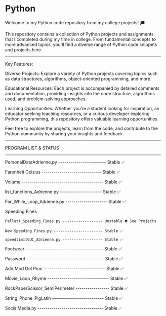 # Python
 Welcome to my Python code repository from my college projects! 🎓

This repository contains a collection of Python projects and assignments that I completed during my time in college. 
From fundamental concepts to more advanced topics, you'll find a diverse range of Python code snippets and projects here.

************************************************************************************

Key Features:

Diverse Projects: Explore a variety of Python projects covering topics such as data structures, algorithms, object-oriented programming, and more.

Educational Resources: Each project is accompanied by detailed comments and documentation, providing insights into the code structure, algorithms used, and problem-solving approaches.

Learning Opportunities: Whether you're a student looking for inspiration, an educator seeking teaching resources, or a curious developer exploring Python programming, this repository offers valuable learning opportunities.

Feel free to explore the projects, learn from the code, and contribute to the Python community by sharing your insights and feedback.

************************************************************************************

PROGRAM LIST & STATUS
************************************************************************************

PersonalDataAdrienne.py ------------------------ Stable ✅

Farenheit Celsius ------------------------------ Stable ✅

Volume ----------------------------------------- Stable ✅

list_functions_Adrienne.py --------------------- Stable ✅

For_While_Loop_Adrienne.py --------------------- Stable ✅

Speeding Fines

    Pallett_Speeding_Fines.py ------------------ Unstable ⛔️ See Projects

    New Speeding Fines.py ---------------------- Stable ✅

    speedlimitGUI_Adrienne.py ------------------ Stable ✅

Footwear --------------------------------------- Stable ✅

Password --------------------------------------- Stable ✅

Add Mod Del Proc ------------------------------- Stable ✅

Movie_Loop_Rhyme ------------------------------- Stable ✅

RockPaperScissor_SemiPerimeter ----------------- Stable ✅

String_Phone_PigLatin -------------------------- Stable ✅

SocialMedia.py --------------------------------- Stable ✅